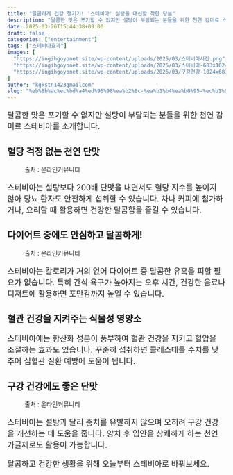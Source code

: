 ```yaml
---
title: "달콤하게 건강 챙기기! '스테비아' 설탕을 대신할 착한 당분"
description: "달콤한 맛은 포기할 수 없지만 설탕이 부담되는 분들을 위한 천연 감미료 스테비아를 소개합니다."
date: 2025-03-26T15:44:38+09:00
draft: false
categories: ["entertainment"]
tags: ["스테비아효과"]
images: [
  "https://ingihgoyonet.site/wp-content/uploads/2025/03/스테비아사진.png"
  "https://ingihgoyonet.site/wp-content/uploads/2025/03/스테비아-683x1024.png"
  "https://ingihgoyonet.site/wp-content/uploads/2025/03/구강건강-1024x683.jpg"
]
author: "kgkstn1423gmailcom"
slug: "%eb%8b%ac%ec%bd%a4%ed%95%98%ea%b2%8c-%ea%b1%b4%ea%b0%95-%ec%b1%99%ea%b8%b0%ea%b8%b0-%ec%8a%a4%ed%85%8c%eb%b9%84%ec%95%84-%ec%84%a4%ed%83%95%ec%9d%84-%eb%8c%80%ec%8b%a0%ed%95%a0-%ec%b0%a9%ed%95%9c"
---
```


<p style="font-size:18px">달콤한 맛은 포기할 수 없지만 설탕이 부담되는 분들을 위한 천연 감미료 스테비아를 소개합니다.</p> <h2 >혈당 걱정 없는 천연 단맛</h2> <figure ><img src="https://ingihgoyonet.site/wp-content/uploads/2025/03/스테비아사진.png" alt="" style="aspect-ratio:16/9;object-fit:cover"/><figcaption >출처 : 온라인커뮤니티</figcaption></figure> <p style="font-size:18px">스테비아는 설탕보다 200배 단맛을 내면서도 혈당 지수를 높이지 않아 당뇨 환자도 안전하게 섭취할 수 있습니다. 차나 커피에 첨가하거나, 요리할 때 활용하면 건강한 달콤함을 즐길 수 있습니다.</p> <h2 >다이어트 중에도 안심하고 달콤하게!</h2> <figure ><img src="https://ingihgoyonet.site/wp-content/uploads/2025/03/스테비아-683x1024.png" alt="" style="aspect-ratio:16/9;object-fit:cover"/><figcaption >출처 : 온라인커뮤니티</figcaption></figure> <p style="font-size:18px">스테비아는 칼로리가 거의 없어 다이어트 중 달콤한 유혹을 피할 필요가 없습니다. 특히 간식 욕구가 높아지는 오후 시간, 건강한 음료나 디저트에 활용하면 포만감까지 높일 수 있습니다.</p> <h2 >혈관 건강을 지켜주는 식물성 영양소</h2> <p style="font-size:18px">스테비아에는 항산화 성분이 풍부하여 혈관 건강을 지키고 혈압을 조절하는 효과도 있습니다. 꾸준히 섭취하면 콜레스테롤 수치를 낮추어 심혈관 질환 예방에 도움이 됩니다.</p> <h2 >구강 건강에도 좋은 단맛</h2> <figure ><img src="https://ingihgoyonet.site/wp-content/uploads/2025/03/구강건강-1024x683.jpg" alt="" style="aspect-ratio:16/9;object-fit:cover"/><figcaption >출처 : 온라인커뮤니티</figcaption></figure> <p style="font-size:18px">스테비아는 설탕과 달리 충치를 유발하지 않으며 오히려 구강 건강을 개선하는 데 도움을 줍니다. 양치 후 입안을 상쾌하게 하는 천연 가글제로도 활용이 가능합니다.</p> <p style="font-size:18px">달콤하고 건강한 생활을 위해 오늘부터 스테비아로 바꿔보세요.</p>